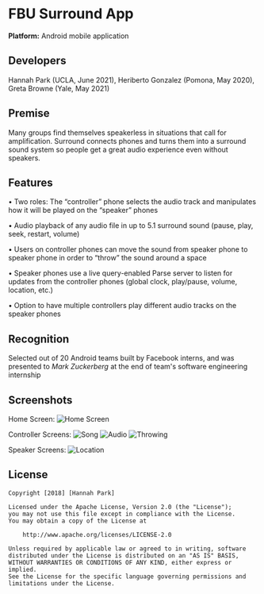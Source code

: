 # FBU Surround App

**Platform:** Android mobile application

## Developers
Hannah Park (UCLA, June 2021), Heriberto Gonzalez (Pomona, May 2020), Greta Browne (Yale, May 2021)

## Premise
Many groups find themselves speakerless in situations that call for amplification. Surround connects phones and turns them into a surround sound system so people get a great audio experience even without speakers. 

## Features
•	Two roles: The “controller” phone selects the audio track and manipulates how it will be played on the “speaker” phones

•	Audio playback of any audio file in up to 5.1 surround sound (pause, play, seek, restart, volume)

•	Users on controller phones can move the sound from speaker phone to speaker phone in order to “throw” the sound around a space

•	Speaker phones use a live query-enabled Parse server to listen for updates from the controller phones (global clock, play/pause, volume, location, etc.)

•	Option to have multiple controllers play different audio tracks on the speaker phones

## Recognition
Selected out of 20 Android teams built by Facebook interns, and was presented to *Mark Zuckerberg* at the end of team's software engineering internship

## Screenshots

Home Screen:
![Home Screen](home.JPG)

Controller Screens:
![Song](controller1.JPG)
![Audio](controller2.JPG)
![Throwing](controller3.JPG)

Speaker Screens:
![Location](speaker1.JPG)

## License

    Copyright [2018] [Hannah Park]

    Licensed under the Apache License, Version 2.0 (the "License");
    you may not use this file except in compliance with the License.
    You may obtain a copy of the License at

        http://www.apache.org/licenses/LICENSE-2.0

    Unless required by applicable law or agreed to in writing, software
    distributed under the License is distributed on an "AS IS" BASIS,
    WITHOUT WARRANTIES OR CONDITIONS OF ANY KIND, either express or implied.
    See the License for the specific language governing permissions and
    limitations under the License.

